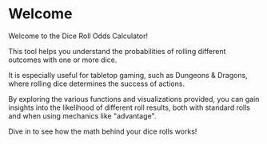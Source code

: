 # Welcome

Welcome to the Dice Roll Odds Calculator!

This tool helps you understand the probabilities of rolling different outcomes with one or more dice.

It is especially useful for tabletop gaming, such as Dungeons & Dragons, where rolling dice determines the success of actions.

By exploring the various functions and visualizations provided, you can gain insights into the likelihood of different roll results, both with standard rolls and when using mechanics like "advantage".

Dive in to see how the math behind your dice rolls works!
